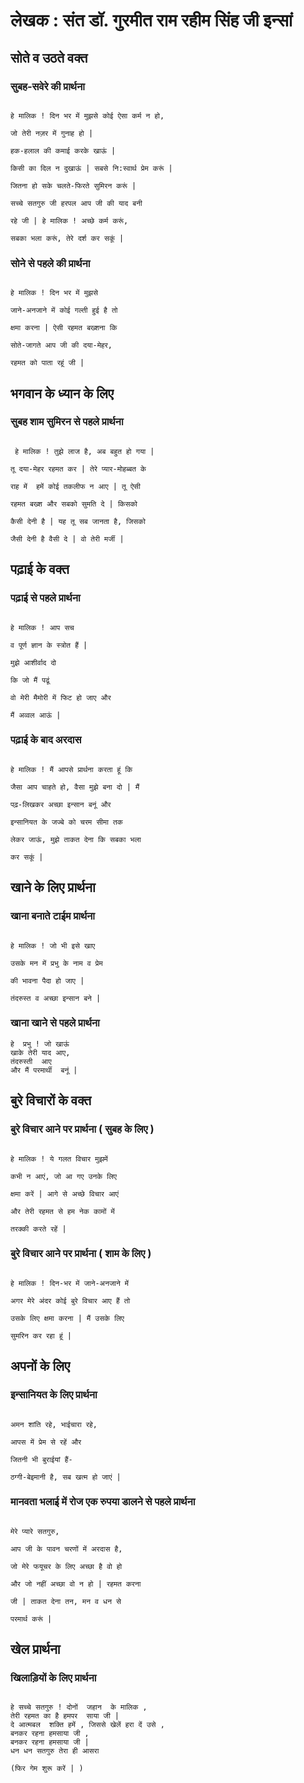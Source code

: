 # लेखक : संत डॉ. गुरमीत राम रहीम सिंह जी इन्सां   

## सोते व उठते वक्त

### सुबह-सवेरे की प्रार्थना

```

हे मालिक ! दिन भर में मुझसे कोई ऐसा कर्म न हो,

जो तेरी नज़र में गुनाह हो |

हक-हलाल की कमाई करके खाऊं |

किसी का दिल न दुखाऊं | सबसे नि:स्वार्थ प्रेम करूं |

जितना हो सके चलते-फिरते सुमिरन करूं |

सच्चे सतगुरु जी हरपल आप जी की याद बनी

रहे जी | हे मालिक ! अच्छे कर्म करूं,

सबका भला करूं, तेरे दर्श कर सकूं |

```

### सोने से पहले की प्रार्थना

```

हे मालिक ! दिन भर में मुझसे

जाने-अनजाने में कोई गल्ती हुई है तो

क्षमा करना | ऐसी रहमत बख्शना कि

सोते-जागते आप जी की दया-मेहर,

रहमत को पाता रहूं जी |

```


## भगवान के ध्यान के लिए

### सुबह शाम सुमिरन से पहले प्रार्थना

```

 हे मालिक ! तुझे लाज है, अब बहुत हो गया |

तू दया-मेहर रहमत कर | तेरे प्यार-मोहब्बत के

राह में  हमें कोई तकलीफ न आए | तू ऐसी

रहमत बख्श और सबको सुमति दे | किसको

कैसी देनी है | यह तू सब जानता है, जिसको

जैसी देनी है वैसी दे | वो तेरी मर्जी |

```


## पढ़ाई के वक्त

### पढ़ाई से पहले प्रार्थना

```

हे मालिक ! आप सच

व पूर्ण ज्ञान के स्त्रोत हैं |

मुझे आशीर्वाद दो

कि जो मैं पढूं

वो मेरी मैमोरी में फिट हो जाए और

मैं अव्वल आऊं |

```

### पढ़ाई के बाद अरदास

```

हे मालिक ! मैं आपसे प्रार्थना करता हूं कि

जैसा आप चाहते हो, वैसा मुझे बना दो | मैं

पढ़-लिखकर अच्छा इन्सान बनूं और

इन्सानियत के जज्बे को चरम सीमा तक

लेकर जाऊं, मुझे ताकत देना कि सबका भला

कर सकूं |

```


## खाने के लिए प्रार्थना

### खाना बनाते टाईम प्रार्थना

```

हे मालिक ! जो भी इसे खाए

उसके मन में प्रभु के नाम व प्रेम

की भावना पैदा हो जाए |

तंदरुस्त व अच्छा इन्सान बने |

```

### खाना खाने से पहले प्रार्थना

```
हे  प्रभु ! जो खाऊं 
खाके तेरी याद आए, 
तंदरुस्ती  आए 
और मैं परमार्थी  बनूं |

```


## बुरे विचारों के वक्त

### बुरे विचार आने पर प्रार्थना ( सुबह के लिए )

```

हे मालिक ! ये गलत विचार मुझमें

कभी न आएं, जो आ गए उनके लिए

क्षमा करें | आगे से अच्छे विचार आएं

और तेरी रहमत से हम नेक कामों में

तरक्की करते रहें |

```

### बुरे विचार आने पर प्रार्थना ( शाम के लिए )

```

हे मालिक ! दिन-भर में जाने-अनजाने में

अगर मेरे अंदर कोई बुरे विचार आए हैं तो

उसके लिए क्षमा करना | मैं उसके लिए

सुमरिन कर रहा ‌‌‌हूं |

```


## अपनों के लिए 

### इन्सानियत के लिए प्रार्थना

```

अमन शांति रहे, भाईचारा रहे,

आपस में प्रेम से रहें और

जितनी भी बुराईयां हैं-

ठग्गी-बेइमानी है, सब खत्म हो जाएं |

```

### मानवता भलाई में रोज एक रुपया डालने से पहले प्रार्थना

```

मेरे प्यारे सतगुरु,

आप जी के पावन चरणों में अरदास है,

जो मेरे फयूचर के लिए अच्छा है वो हो 

और जो नहीं अच्छा वो न हो | रहमत करना

जी | ताकत देना तन, मन व धन से 

परमार्थ करूं |

```


## खेल प्रार्थना 

### खिलाड़ियों के लिए प्रार्थना 

```

हे सच्चे सतगुरु ! दोनों  जहान  के मालिक ,
तेरी रहमत का है हमपर  साया जी | 
दे आत्मबल  शक्ति हमें , जिससे खेलें हरा दें उसे ,
बनकर रहना हमसाया जी ,
बनकर रहना हमसाया जी | 
धन धन सतगुरु तेरा ही आसरा 

(फिर गेम शुरू करें | )

```

